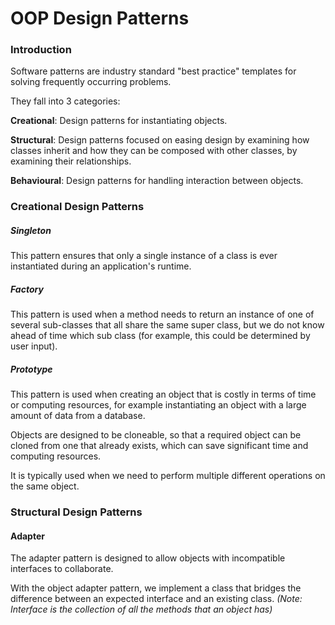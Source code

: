 # OOP Design Patterns

### Introduction
Software patterns are industry standard "best practice" templates for solving frequently occurring problems.

They fall into 3 categories:

**Creational**: Design patterns for instantiating objects.

**Structural**: Design patterns focused on easing design by examining how classes inherit and how they can be composed with other classes, by examining their relationships.

**Behavioural**: Design patterns for handling interaction between objects.

### Creational Design Patterns

##### Singleton
This pattern ensures that only a single instance of a class is ever instantiated during an application's runtime.

##### Factory
This pattern is used when a method needs to return an instance of one of several sub-classes that all share the same super class, but we do not know ahead of time which sub class (for example, this could be determined by user input).

##### Prototype
This pattern is used when creating an object that is costly in terms of time or computing resources, for example instantiating an object with a large amount of data from a database.

Objects are designed to be cloneable, so that a required object can be cloned from one that already exists, which can save significant time and computing resources.

It is typically used when we need to perform multiple different operations on the same object.

### Structural Design Patterns

#### Adapter
The adapter pattern is designed to allow objects with incompatible interfaces to collaborate.

With the object adapter pattern, we implement a class that bridges the difference between an expected interface and an existing class. *(Note: Interface is the collection of all the methods that an object has)*
